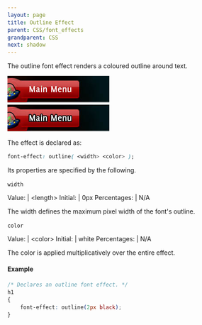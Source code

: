 ```yaml
---
layout: page
title: Outline Effect
parent: CSS/font_effects
grandparent: CSS
next: shadow
---
```


The outline font effect renders a coloured outline around text.

![outline_1.jpg](outline_1.jpg)

The effect is declared as:

```css
font-effect: outline( <width> <color> );
```

Its properties are specified by the following.

`width`

Value: | \<length\>
Initial: | 0px
Percentages: | N/A

The width defines the maximum pixel width of the font's outline.

`color`

Value: | \<color\>
Initial: | white
Percentages: | N/A

The color is applied multiplicatively over the entire effect.

#### Example

```css
/* Declares an outline font effect. */
h1
{
	font-effect: outline(2px black);
}
```
